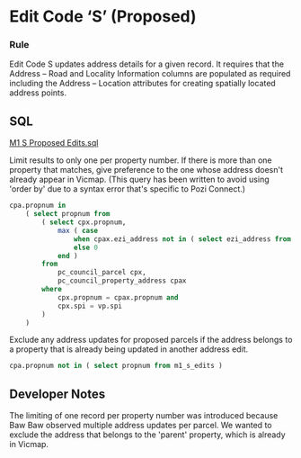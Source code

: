 # Edit Code ‘S’ (Proposed)

### Rule

Edit Code S updates address details for a given record. It requires that the Address – Road and Locality Information columns are populated as required including the Address – Location attributes for creating spatially located address points.

## SQL

[M1 S Proposed Edits.sql](https://github.com/groundtruth/PoziConnectConfig/blob/master/~Shared/SQL/M1%20S%20Proposed%20Edits.sql)

Limit results to only one per property number. If there is more than one property that matches, give preference to the one whose address doesn't already appear in Vicmap. (This query has been written to avoid using 'order by' due to a syntax error that's specific to Pozi Connect.)

```sql
cpa.propnum in
    ( select propnum from
        ( select cpx.propnum,
            max ( case
                when cpax.ezi_address not in ( select ezi_address from pc_vicmap_property_address ) then 1
                else 0
            end )
        from
            pc_council_parcel cpx,
            pc_council_property_address cpax
        where
            cpx.propnum = cpax.propnum and
            cpx.spi = vp.spi
        )
    )
```

Exclude any address updates for proposed parcels if the address belongs to a property that is already being updated in another address edit.

```sql
cpa.propnum not in ( select propnum from m1_s_edits )
```

## Developer Notes

The limiting of one record per property number was introduced because Baw Baw observed multiple address updates per parcel. We wanted to exclude the address that belongs to the 'parent' property, which is already in Vicmap.